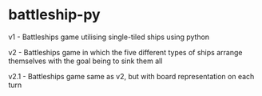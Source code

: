 # battleship-py
v1 - Battleships game utilising single-tiled ships using python 

v2 - Battleships game in which the five different types of ships arrange themselves with the goal being to sink them all 

v2.1 - Battleships game same as v2, but with board representation on each turn 
